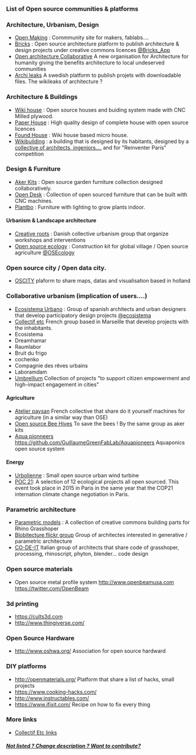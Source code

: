
### List of Open source communities & platforms

### Architecture, Urbanism, Design

* [Open Making](https://openmaking.is) : Commmunity site for makers, fablabs....
* [Bricks](http://www.openbricks.io) : Open source architecture platform to publish architecture & design projects under creative commons licences [@Bricks_App](https://twitter.com/Bricks_App)
* [Open architecture Collaborative](http://www.openarchcollab.org) A new organisation for Architecture for humanity giving the benefits architecture to local undeserved communities
* [Archi leaks](http://archileaks.se/databas/) A swedish platform to publish projets with downloadable files. The wikileaks of architecture ? 

### Architecture & Buildings

* [Wiki house](http://wikihouse.cc) : Open source houses and buiding system made with CNC Milled plywood.
* [Paper House](http://paperhouses.co) : High quality design of complete house with open source licences 
* [Found House](http://foundhouse.cc) : Wiki house based micro house.
* [Wikibuilding](http://wikibuilding.paris) : a building that is designed by its habitants, designed by a [collective of architects, ingeniors....](http://wikibuilding.paris/en/team/) and  for "Reinventer Paris" competition

### Design & Furniture

* [Aker Kits](https://aker.me) : Open source garden furniture collection designed collaboratively.
* [Open Desk](https://www.opendesk.cc/) : Collection of open sourced furniture that can be built with CNC machines.
* [Plantbo](http://plantbot.io/) : Furniture with lighting to grow plants indoor.

#### Urbanism & Landscape architecture

* [Creative roots](http://www.creativeroots.dk) : Danish collective urbanism group that organize workshops and interventions
* [Open source ecology](https://twitter.com/OSEcology) : Construction kit for global village / Open source agriculture [@OSEcology](https://twitter.com/OSEcology)

### Open source city / Open data city.

* [OSCITY](http://www.oscity.eu) plaform to share maps, datas and visualisation based in holland

### Collaborative urbanism (implication of users....)

* [Ecosistema Urbano](http://ecosistemaurbano.com) : Group of spanish architects and urban designers that develop participatory design projects [@ecosistema](https://twitter.com/OSEcology)
* [Collectif etc](http://www.collectifetc.com) French group based in Marseille that develop projects with the inhabitants.
* Ecosistema
* Dreamhamar
* Raumlabor
* Bruit du frigo
* cochenko
* Compagnie des rêves urbains
* Laboramdam
* [Umbrellium](http://umbrellium.co.uk/#initiatives) Collection of projects "to support citizen empowerment and high-impact engagement in cities"

#### Agriculture 

* [Atelier paysan](http://www.latelierpaysan.org) French collective that share do it yourself machines for agriculture (in a similar way than OSE)
* [Open source Bee Hives](http://opensourcebeehives.net) To save the bees ! By the same group as aker kits
* [Aqua pionneers](http://aquapioneers.io) https://github.com/GuillaumeGreenFabLab/Aquapioneers Aquaponics open source system

#### Energy 

* [Urbolienne](http://www.oshwa.org/definition) : Small open source urban wind turbine
* [POC 21](http://www.poc21.cc): A selection of 12 ecological projects all open sourced. This event took place in 2015 in Paris in the same year that the COP21 internation climate change negotiation in Paris.

### Parametric architecture 

* [Parametric models](http://www.parametricmodel.com) : A collection of creative commons building parts for Rhino Grasshoper
* [Blobitecture flickr group](https://www.flickr.com/groups/blobitecture) Group of architectes interested in generative / parametric architecture
* [CO-DE-IT](http://www.co-de-it.com) Italian group of architects that share code of grasshoper, processing, rhinoscript, phyton, blender... code design

### Open source materials 
* Open source metal profile system http://www.openbeamusa.com https://twitter.com/OpenBeam

### 3d printing

* https://cults3d.com
* http://www.thingiverse.com/

### Open Source Hardware 
* http://www.oshwa.org/ Association for open source hardward

### DIY platforms

* http://openmaterials.org/ Platform that share a list of hacks, small projects
* https://www.cooking-hacks.com/
* http://www.instructables.com/
* https://www.ifixit.com/ Recipe on how to fix every thing

### More links 

* [Collectif Etc links](http://www.collectifetc.com/liens/)

##### [Not listed ? Change description ? Want to contribute?](/not-listed.md) 
